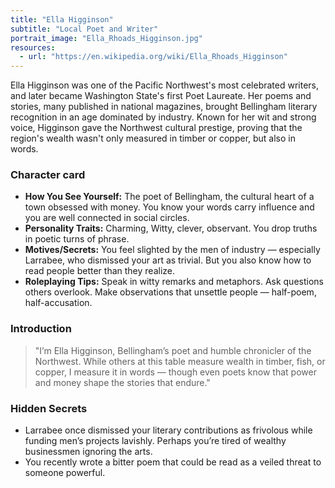 ```yaml
---
title: "Ella Higginson"
subtitle: "Local Poet and Writer"
portrait_image: "Ella_Rhoads_Higginson.jpg"
resources:
  - url: "https://en.wikipedia.org/wiki/Ella_Rhoads_Higginson"
---
```


Ella Higginson was one of the Pacific Northwest's most celebrated writers, and later became Washington State's first Poet Laureate. Her poems and stories, many published in national magazines, brought Bellingham literary recognition in an age dominated by industry. Known for her wit and strong voice, Higginson gave the Northwest cultural prestige, proving that the region's wealth wasn't only measured in timber or copper, but also in words.

### Character card

* **How You See Yourself:** The poet of Bellingham, the cultural heart of a town obsessed with money. You know your words carry influence and you are well connected in social circles.
* **Personality Traits:** Charming, Witty, clever, observant. You drop truths in poetic turns of phrase.
* **Motives/Secrets:** You feel slighted by the men of industry — especially Larrabee, who dismissed your art as trivial. But you also know how to read people better than they realize.
* **Roleplaying Tips:** Speak in witty remarks and metaphors. Ask questions others overlook. Make observations that unsettle people — half-poem, half-accusation.

### Introduction

> "I’m Ella Higginson, Bellingham’s poet and humble chronicler of the Northwest. While others at this table measure wealth in timber, fish, or copper, I measure it in words — though even poets know that power and money shape the stories that endure."

### Hidden Secrets

- Larrabee once dismissed your literary contributions as frivolous while funding men’s projects lavishly. Perhaps you’re tired of wealthy businessmen ignoring the arts.
- You recently wrote a bitter poem that could be read as a veiled threat to someone powerful.